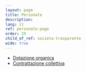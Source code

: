 ```yaml
---
layout: page
title: Personale
description: 
lang: it
ref: personale-page
order: 25
child_of_ref: societa-trasparente
wide: true
---
```


* [Dotazione organica](dotazione-organica/)
* [Contrattazione collettiva](contrattazione-collettiva/)